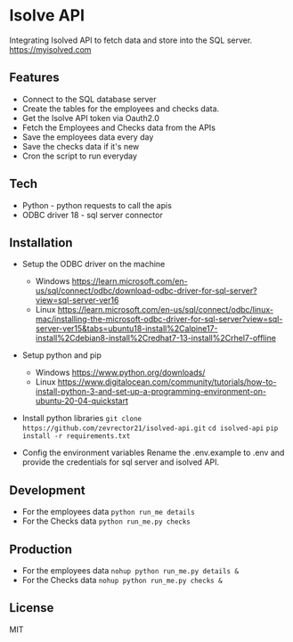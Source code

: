 # Isolve API
Integrating Isolved API to fetch data and store into the SQL server.
https://myisolved.com

## Features
- Connect to the SQL database server
- Create the tables for the employees and checks data.
- Get the Isolve API token via Oauth2.0
- Fetch the Employees and Checks data from the APIs
- Save the employees data every day
- Save the checks data if it's new
- Cron the script to run everyday

## Tech
- Python - python requests to call the apis
- ODBC driver 18 - sql server connector

## Installation
- Setup the ODBC driver on the machine
    - Windows
        https://learn.microsoft.com/en-us/sql/connect/odbc/download-odbc-driver-for-sql-server?view=sql-server-ver16
    - Linux
        https://learn.microsoft.com/en-us/sql/connect/odbc/linux-mac/installing-the-microsoft-odbc-driver-for-sql-server?view=sql-server-ver15&tabs=ubuntu18-install%2Calpine17-install%2Cdebian8-install%2Credhat7-13-install%2Crhel7-offline

- Setup python and pip
    - Windows
        https://www.python.org/downloads/
    - Linux
        https://www.digitalocean.com/community/tutorials/how-to-install-python-3-and-set-up-a-programming-environment-on-ubuntu-20-04-quickstart

- Install python libraries
``
git clone https://github.com/zevrector21/isolved-api.git
``
``
cd isolved-api
``
``
pip install -r requirements.txt
``
- Config the environment variables
Rename the .env.example to .env and provide the credentials for sql server and isolved API.

## Development

- For the employees data 
``
python run_me details
``
- For the Checks data
``
python run_me.py checks
``

## Production

- For the employees data
``
nohup python run_me.py details &
``
- For the Checks data
``
nohup python run_me.py checks &
``

## License
MIT
